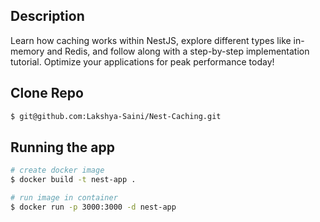 ## Description

Learn how caching works within NestJS, explore different types like in-memory and Redis, and follow along with a step-by-step implementation tutorial. 
Optimize your applications for peak performance today!

## Clone Repo

```bash
$ git@github.com:Lakshya-Saini/Nest-Caching.git
```

## Running the app

```bash
# create docker image
$ docker build -t nest-app .

# run image in container
$ docker run -p 3000:3000 -d nest-app
```
